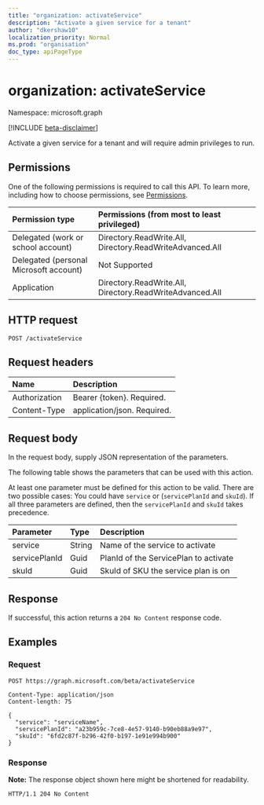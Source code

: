 ```yaml
---
title: "organization: activateService"
description: "Activate a given service for a tenant"
author: "dkershaw10"
localization_priority: Normal
ms.prod: "organisation"
doc_type: apiPageType
---
```


# organization: activateService
Namespace: microsoft.graph

[!INCLUDE [beta-disclaimer](../../includes/beta-disclaimer.md)]

Activate a given service for a tenant and will require admin privileges to run.

## Permissions
One of the following permissions is required to call this API. To learn more, including how to choose permissions, see [Permissions](/graph/permissions-reference).

|Permission type|Permissions (from most to least privileged)|
|:---|:---|
|Delegated (work or school account)|Directory.ReadWrite.All, Directory.ReadWriteAdvanced.All|
|Delegated (personal Microsoft account)|Not Supported|
|Application|Directory.ReadWrite.All, Directory.ReadWriteAdvanced.All|

## HTTP request

<!-- {
  "blockType": "ignored"
}
-->
``` http
POST /activateService
```

## Request headers
|Name|Description|
|:---|:---|
|Authorization|Bearer {token}. Required.|
|Content-Type|application/json. Required.|

## Request body
In the request body, supply JSON representation of the parameters.

The following table shows the parameters that can be used with this action.

At least one parameter must be defined for this action to be valid. There are two possible cases: You could have `service` or (`servicePlanId` and `skuId`). If all three parameters are defined, then the `servicePlanId` and `skuId` takes precedence.

|Parameter|Type|Description|
|:---|:---|:---|
|service|String|Name of the service to activate|
|servicePlanId|Guid|PlanId of the ServicePlan to activate|
|skuId|Guid|SkuId of SKU the service plan is on|



## Response

If successful, this action returns a `204 No Content` response code.

## Examples

### Request
<!-- {
  "blockType": "request",
  "name": "organization_activateservice"
}
-->
``` http
POST https://graph.microsoft.com/beta/activateService

Content-Type: application/json
Content-length: 75

{
  "service": "serviceName",
  "servicePlanId": "a23b959c-7ce8-4e57-9140-b90eb88a9e97",
  "skuId": "6fd2c87f-b296-42f0-b197-1e91e994b900"
}
```


### Response
**Note:** The response object shown here might be shortened for readability.
<!-- {
  "blockType": "response",
  "truncated": true
}
-->
``` http
HTTP/1.1 204 No Content
```
